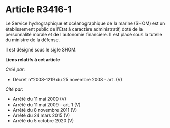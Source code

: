 # Article R3416-1

Le Service hydrographique et océanographique de la marine (SHOM) est un établissement public de l'Etat à caractère
administratif, doté de la personnalité morale et de l'autonomie financière. Il est placé sous la tutelle du ministre de la
défense.

Il est désigné sous le sigle SHOM.

**Liens relatifs à cet article**

_Créé par_:

  - Décret n°2008-1219 du 25 novembre 2008 - art. (V)

_Cité par_:

  - Arrêté du 11 mai 2009 (V)
  - Arrêté du 11 mai 2009 - art. 1 (V)
  - Arrêté du 8 novembre 2011 (V)
  - Arrêté du 24 mars 2015 (V)
  - Arrêté du 5 octobre 2020 (V)
